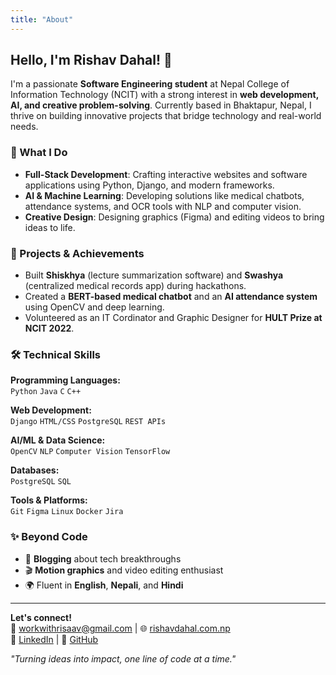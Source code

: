 ```yaml
---
title: "About"
---
```

## Hello, I'm Rishav Dahal! 👋

I'm a passionate **Software Engineering student** at Nepal College of Information Technology (NCIT) with a strong interest in **web development, AI, and creative problem-solving**. Currently based in Bhaktapur, Nepal, I thrive on building innovative projects that bridge technology and real-world needs.

### 🔧 What I Do  
- **Full-Stack Development**: Crafting interactive websites and software applications using Python, Django, and modern frameworks.  
- **AI & Machine Learning**: Developing solutions like medical chatbots, attendance systems, and OCR tools with NLP and computer vision.  
- **Creative Design**: Designing graphics (Figma) and editing videos to bring ideas to life.  

### 🚀 Projects & Achievements  
- Built **Shiskhya** (lecture summarization software) and **Swashya** (centralized medical records app) during hackathons.  
- Created a **BERT-based medical chatbot** and an **AI attendance system** using OpenCV and deep learning.  
- Volunteered as an IT Cordinator and Graphic Designer for **HULT Prize at NCIT 2022**.  

### 🛠️ Technical Skills

**Programming Languages:**  
`Python` `Java` `C` `C++` 

**Web Development:**  
`Django` `HTML/CSS` `PostgreSQL` `REST APIs`

**AI/ML & Data Science:**  
`OpenCV` `NLP` `Computer Vision` `TensorFlow`

**Databases:**  
`PostgreSQL`
`SQL`

**Tools & Platforms:**  
`Git` `Figma` `Linux` `Docker` `Jira`

### ✨ Beyond Code  
- 📝 **Blogging** about tech breakthroughs  
- 🎬 **Motion graphics** and video editing enthusiast  
- 🌍 Fluent in **English**, **Nepali**, and **Hindi**  

---

**Let's connect!**  
📧 [workwithrisaav@gmail.com](mailto:workwithrisaav@gmail.com) | 🌐 [rishavdahal.com.np](https://rishavdahal.com.np)  
💼 [LinkedIn](https://linkedin.com/in/risaavdahal) | 🐙 [GitHub](https://github.com/rishav-dahal)  

*"Turning ideas into impact, one line of code at a time."*